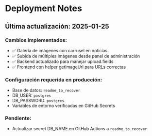 # Deployment Notes

## Última actualización: 2025-01-25

### Cambios implementados:
- ✅ Galería de imágenes con carrusel en noticias
- ✅ Subida de múltiples imágenes desde panel de administración
- ✅ Backend actualizado para manejar upload.fields
- ✅ Frontend con helper getImageUrl para URLs correctas

### Configuración requerida en producción:
- Base de datos: `readme_to_recover`
- DB_USER: `postgres`
- DB_PASSWORD: `postgres`
- Variables de entorno verificadas en GitHub Secrets

### Pendiente:
- Actualizar secret DB_NAME en GitHub Actions a `readme_to_recover`
